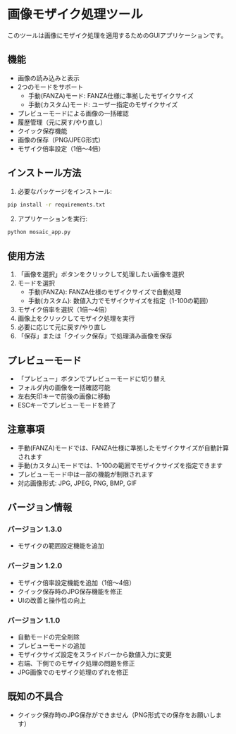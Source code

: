 # 画像モザイク処理ツール

このツールは画像にモザイク処理を適用するためのGUIアプリケーションです。

## 機能

- 画像の読み込みと表示
- 2つのモードをサポート
  - 手動(FANZA)モード: FANZA仕様に準拠したモザイクサイズ
  - 手動(カスタム)モード: ユーザー指定のモザイクサイズ
- プレビューモードによる画像の一括確認
- 履歴管理（元に戻す/やり直し）
- クイック保存機能
- 画像の保存（PNG/JPEG形式）
- モザイク倍率設定（1倍～4倍）

## インストール方法

1. 必要なパッケージをインストール:
```bash
pip install -r requirements.txt
```

2. アプリケーションを実行:
```bash
python mosaic_app.py
```

## 使用方法

1. 「画像を選択」ボタンをクリックして処理したい画像を選択
2. モードを選択
   - 手動(FANZA): FANZA仕様のモザイクサイズで自動処理
   - 手動(カスタム): 数値入力でモザイクサイズを指定（1-100の範囲）
3. モザイク倍率を選択（1倍～4倍）
4. 画像上をクリックしてモザイク処理を実行
5. 必要に応じて元に戻す/やり直し
6. 「保存」または「クイック保存」で処理済み画像を保存

## プレビューモード

- 「プレビュー」ボタンでプレビューモードに切り替え
- フォルダ内の画像を一括確認可能
- 左右矢印キーで前後の画像に移動
- ESCキーでプレビューモードを終了

## 注意事項

- 手動(FANZA)モードでは、FANZA仕様に準拠したモザイクサイズが自動計算されます
- 手動(カスタム)モードでは、1-100の範囲でモザイクサイズを指定できます
- プレビューモード中は一部の機能が制限されます
- 対応画像形式: JPG, JPEG, PNG, BMP, GIF

## バージョン情報

### バージョン 1.3.0
- モザイクの範囲設定機能を追加

### バージョン 1.2.0
- モザイク倍率設定機能を追加（1倍～4倍）
- クイック保存時のJPG保存機能を修正
- UIの改善と操作性の向上

### バージョン 1.1.0
- 自動モードの完全削除
- プレビューモードの追加
- モザイクサイズ設定をスライドバーから数値入力に変更
- 右端、下側でのモザイク処理の問題を修正
- JPG画像でのモザイク処理のずれを修正

## 既知の不具合

- クイック保存時のJPG保存ができません（PNG形式での保存をお願いします） 